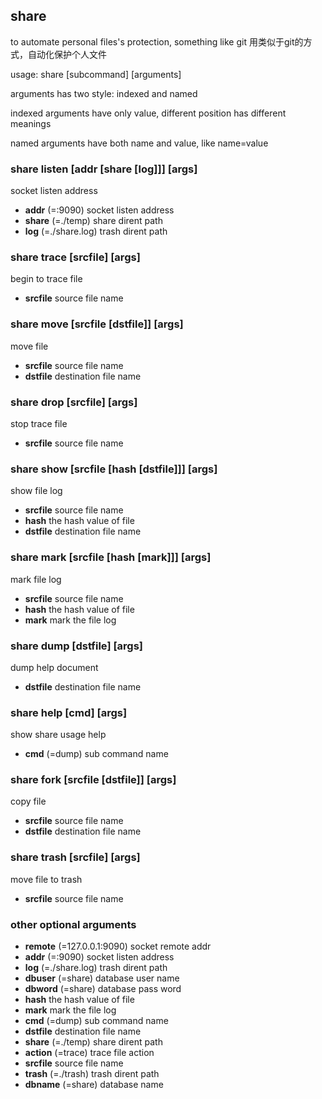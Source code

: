 ## share
to automate personal files's protection, something like git 用类似于git的方式，自动化保护个人文件

usage: share [subcommand] [arguments]

arguments has two style: indexed and named

indexed arguments have only value, different position has different meanings

named arguments have both name and value, like name=value

### share listen [addr [share [log]]] [args] 
socket listen address

* **addr** (=:9090) socket listen address
* **share** (=./temp) share dirent path
* **log** (=./share.log) trash dirent path

### share trace [srcfile] [args] 
begin to trace file

* **srcfile** source file name

### share move [srcfile [dstfile]] [args] 
move file 

* **srcfile** source file name
* **dstfile** destination file name

### share drop [srcfile] [args] 
stop trace file

* **srcfile** source file name

### share show [srcfile [hash [dstfile]]] [args] 
show file log

* **srcfile** source file name
* **hash** the hash value of file
* **dstfile** destination file name

### share mark [srcfile [hash [mark]]] [args] 
mark file log

* **srcfile** source file name
* **hash** the hash value of file
* **mark** mark the file log

### share dump [dstfile] [args] 
dump help document

* **dstfile** destination file name

### share help [cmd] [args] 
show share usage help

* **cmd** (=dump) sub command name

### share fork [srcfile [dstfile]] [args] 
copy file 

* **srcfile** source file name
* **dstfile** destination file name

### share trash [srcfile] [args] 
move file to trash

* **srcfile** source file name

### other optional arguments

* **remote** (=127.0.0.1:9090) socket remote addr
* **addr** (=:9090) socket listen address
* **log** (=./share.log) trash dirent path
* **dbuser** (=share) database user name
* **dbword** (=share) database pass word
* **hash** the hash value of file
* **mark** mark the file log
* **cmd** (=dump) sub command name
* **dstfile** destination file name
* **share** (=./temp) share dirent path
* **action** (=trace) trace file action
* **srcfile** source file name
* **trash** (=./trash) trash dirent path
* **dbname** (=share) database name
